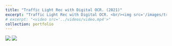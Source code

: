 ```yaml
---
title: "Traffic Light Rec with Digital OCR. (2021)"
excerpt: "Traffic Light Rec with Digital OCR. <br/><img src='/images/traffic_light.png' style='max-width: 500px;'>"
# excerpt: "<video src='../videos/video.mp4'>"
collection: portfolio
---
```



<img src='/images/traffic_light.png' style='max-width: 500px;'>

<img src='/images/traffic_light.png' style='max-width: 500px;'>
